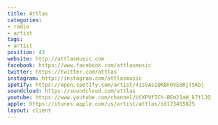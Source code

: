 ```yaml
---
title: Attlas
categories:
- radio
- artist
tags:
- artist
position: 43
website: http://attlasmusic.com
facebook: https://www.facebook.com/attlasmusic
twitter: https://twitter.com/attlas
instagram: http://instagram.com/attlasmusic
spotify: https://open.spotify.com/artist/41sSAsIQKBF0VE8RjT5Kbj
soundcloud: https://soundcloud.com/attlas
youtube: https://www.youtube.com/channel/UCXPVfICh-BEm21aH_k7t1JQ
apple: https://itunes.apple.com/us/artist/attlas/id173455825
layout: client
---
```


